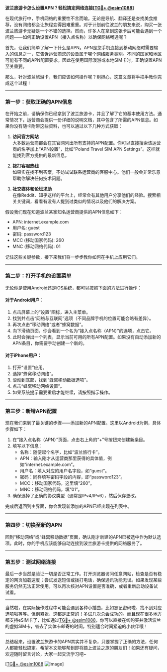 **波兰旅游卡怎么设置APN？轻松搞定网络连接[[TG💪+ @esim1088](https://t.me/s/esim1088)]**

在现代旅行中，手机网络的重要性不言而喻。无论是导航、翻译还是查找美食推荐，没有网络都会让旅程变得困难重重。对于计划前往波兰的朋友来说，购买一张波兰旅游卡无疑是一个不错的选择。然而，许多人在拿到这张卡后可能会遇到一个问题——如何正确设置APN（接入点名称）以确保网络畅通呢？

首先，让我们简单了解一下什么是APN。APN是您手机连接到移动网络时需要输入的信息之一，它告诉运营商您的设备属于哪个网络服务类别。不同的国家和地区可能有不同的APN配置要求，因此在使用国际漫游或本地SIM卡时，正确设置APN至关重要。

那么，针对波兰旅游卡，我们应该如何操作呢？别担心，这篇文章将手把手教你完成这个过程！

---

### **第一步：获取正确的APN信息**

在开始之前，请确保你已经拿到了波兰旅游卡，并且了解了它的基本使用方法。通常情况下，运营商会提供一份详细的说明文档，其中包含了所需的APN信息。如果你没有随卡附带这些资料，也可以通过以下几种方式获取：

1. **访问官方网站**  
   大多数运营商都会在其官网列出所有支持的APN配置。你可以直接搜索该运营商的名字加上“APN设置”，比如“Poland Travel SIM APN Settings”。这样就能找到官方提供的最新信息。

2. **拨打客服热线**  
   如果实在找不到答案，不妨试试联系运营商的客服中心。他们一般会非常乐意帮助你解决任何技术问题。

3. **社交媒体和论坛求助**  
   在像Reddit、知乎这样的平台上，经常会有其他用户分享他们的经验。搜索相关关键词，看看有没有人提到过类似的情况以及他们的解决方案。

假设我们现在知道波兰某家知名运营商提供的APN信息如下：
- APN: internet.example.com
- 用户名: guest
- 密码: password123
- MCC (移动国家代码): 260
- MNC (移动网络代码): 01

记住这些关键参数，接下来我们将一步步教你如何在手机上应用它们。

---

### **第二步：打开手机的设置菜单**

无论你是使用Android还是iOS系统，都可以按照下面的方法进行操作：

#### **对于Android用户：**
1. 点击屏幕上的“设置”图标，进入主菜单。
2. 找到并点击“网络与互联网”选项（不同品牌手机的位置可能会略有差异）。
3. 再次点击“移动网络”或者“蜂窝数据”。
4. 向下滑动页面，你会看到一个名为“接入点名称（APN）”的选项，点击它。
5. 此时会弹出一个列表，显示当前可用的所有APN配置。如果没有自动添加新的APN条目，你需要手动创建一个新的。

#### **对于iPhone用户：**
1. 打开“设置”应用。
2. 选择“蜂窝移动网络”。
3. 滚动到底部，找到“蜂窝移动数据选项”。
4. 点击“蜂窝移动网络设置”。
5. 如果系统提示需要重启才能继续，请按照指示操作。

---

### **第三步：新增APN配置**

现在我们来到了最关键的步骤——添加新的APN配置。这里以Android为例，具体步骤如下：

1. 在“接入点名称（APN）”页面，点击右上角的“+”号按钮来创建新条目。
2. 填写以下信息：
   - 名称：随便起个名字，比如“波兰旅行卡”。
   - APN：输入刚才从运营商那里获得的具体值，例如“internet.example.com”。
   - 用户名：填入对应的用户名字段，如“guest”。
   - 密码：同样填写密码字段的内容，即“password123”。
   - MCC：移动国家代码，这里填“260”。
   - MNC：移动网络代码，填“01”。
3. 确保选择了正确的协议类型（通常是IPv4/IPv6），然后保存更改。

完成后返回到主界面，你会发现新添加的APN已经出现在列表中。

---

### **第四步：切换至新的APN**

回到“移动网络”或“蜂窝移动数据”页面，确认刚才新建的APN已被选中作为默认选项。此时，你的手机应该能够自动连接到波兰旅游卡提供的网络服务了。

---

### **第五步：测试网络连接**

最后一步当然是验证一切是否正常工作。打开浏览器访问任意网站，检查是否有稳定的网页加载速度；尝试发送短信或拨打电话，确保通讯功能无误。如果发现某些服务仍然无法正常使用，可以再次核对APN设置是否准确，或者重新启动设备试试看。

---

当然啦，在实际操作过程中可能会遇到各种小插曲，比如忘记密码啦、找不到对应选项啦等等。但别紧张，这都是正常的！多试几次总会成功的。而且现在很多地方都支持eSIM卡了，比如通过[TG💪+ @esim1088](https://t.me/s/esim1088)，你可以直接在线购买并激活波兰的虚拟SIM卡，省去了实体卡邮寄的时间，特别适合时间紧迫的小伙伴哦！

---

总结起来，设置波兰旅游卡的APN其实并不复杂，只要掌握了正确的方法，任何人都能轻松搞定。希望本文能够帮到即将踏上波兰之旅的朋友们！如果还有疑问，欢迎随时留言讨论，大家一起交流学习吧~

[[TG💪+ @esim1088](https://t.me/s/esim1088) ![Image](https://i.postimg.cc/4NQfJmqS/Snipaste-2025-05-13-00-14-12.png)]